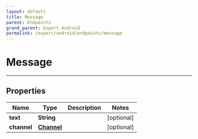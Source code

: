 ```yaml
---
layout: default
title: Message
parent: Endpoints
grand_parent: Expert Android
permalink: /expert/android/endpoints/message
---
```


# Message

---

## Properties

| Name | Type | Description | Notes
| ------------ | ------------- | ------------- | -------------
**text** | **String** |  |  [optional]
**channel** | [**Channel**](/navitia_sdk_docs/expert/android/endpoints/channel) |  |  [optional]



